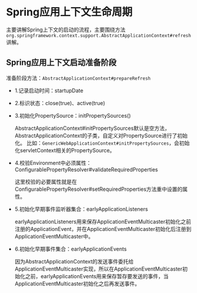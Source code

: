 # Spring应用上下文生命周期

主要讲解Spring上下文的启动的流程，主要围绕方法`org.springframework.context.support.AbstractApplicationContext#refresh`讲解。

## Spring应用上下文启动准备阶段

准备阶段方法：`AbstractApplicationContext#prepareRefresh`

* 1.记录启动时间：startupDate
* 2.标识状态：close(true)、active(true)
* 3.初始化PropertySource：initPropertySources()

  AbstractApplicationContext#initPropertySources默认是空方法，AbstractApplicationContext的子类，自定义对PropertySource进行了初始化。
  比如：`GenericWebApplicationContext#initPropertySources`，会初始化servletContext相关的PropertySource。

* 4.校验Environment中必须属性：ConfigurablePropertyResolver#validateRequiredProperties

  这里校验的必要属性就是在ConfigurablePropertyResolver#setRequiredProperties方法重中设置的属性。

* 5.初始化早期事件监听器集合：earlyApplicationListeners

  earlyApplicationListeners用来保存ApplicationEventMulticaster初始化之前注册的ApplicationEvent，并在ApplicationEventMulticaster初始化后注册到ApplicationEventMulticaster中。

* 6.初始化早期事件集合：earlyApplicationEvents

  因为AbstractApplicationContext的发送事件委托给ApplicationEventMulticaster实现，所以在ApplicationEventMulticaster初始化之前，earlyApplicationEvents用来保存暂存要发送的事件，当ApplicationEventMulticaster初始化之后再发送事件。
